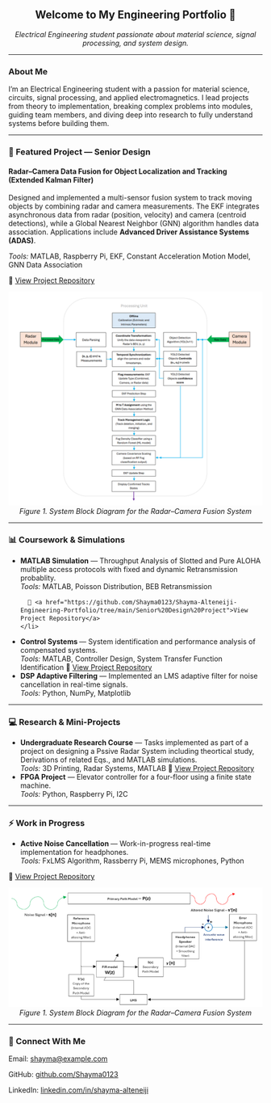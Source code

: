 <h2 align="center">Welcome to My Engineering Portfolio 👋</h2>

<p align="center">
  <em>Electrical Engineering student passionate about material science, signal processing, and system design.</em>
</p>

---

<h3>About Me</h3>
<p>
I’m an Electrical Engineering student with a passion for material science, circuits, signal processing, and applied electromagnetics. I lead projects from theory to implementation, breaking complex problems into modules, guiding team members, and diving deep into research to fully understand systems before building them.
</p>

---

<h3>🚀 Featured Project — Senior Design</h3>

<h4>Radar–Camera Data Fusion for Object Localization and Tracking (Extended Kalman Filter)</h4>

<p>
Designed and implemented a multi-sensor fusion system to track moving objects by combining radar and camera measurements.  
The EKF integrates asynchronous data from radar (position, velocity) and camera (centroid detections), while a Global Nearest Neighbor (GNN) algorithm handles data association.  
Applications include <strong>Advanced Driver Assistance Systems (ADAS)</strong>.
</p>

<p><em>Tools:</em> MATLAB, Raspberry Pi, EKF, Constant Acceleration Motion Model, GNN Data Association</p>

<p>
🔗 <a href="https://github.com/Shayma0123/Shayma-Alteneiji-Engineering-Portfolio/tree/main/Senior%20Design%20Project">View Project Repository</a>
</p>

<p align="center">
  <img src="Senior Design Project/System Block Diagram .png" alt="System Block Diagram" width="600"><br>
  <em>Figure 1. System Block Diagram for the Radar–Camera Fusion System</em>
</p>

---

<h3>📊 Coursework & Simulations</h3>
<ul>
    <li>
      <strong> MATLAB Simulation</strong> — Throughput Analysis of Slotted and Pure ALOHA multiple access protocols with fixed and dynamic Retransmission probablity.<br>
      <em>Tools:</em> MATLAB, Poisson Distribution, BEB Retransmission
      
      🔗 <a href="https://github.com/Shayma0123/Shayma-Alteneiji-Engineering-Portfolio/tree/main/Senior%20Design%20Project">View Project Repository</a>
    </li>
  <li>
    <strong>Control Systems </strong> — System identification and performance analysis of compensated systems.<br>
    <em>Tools:</em> MATLAB, Controller Design, System Transfer Function Identification 
    🔗 <a href="https://github.com/Shayma0123/Shayma-Alteneiji-Engineering-Portfolio/tree/main/Senior%20Design%20Project">View Project Repository</a>
  </li>
  <li>
    <strong>DSP Adaptive Filtering</strong> — Implemented an LMS adaptive filter for noise cancellation in real-time signals.<br>
    <em>Tools:</em> Python, NumPy, Matplotlib
  </li>
</ul>

---

<h3>💻 Research & Mini-Projects</h3>
<ul>
    <li>
    <strong>Undergraduate Research Course</strong> — Tasks implemented as part of a project on designing a Pssive Radar System including theortical study, Derivations of related Eqs., and MATLAB simulations.<br>
    <em>Tools:</em> 3D Printing, Radar Systems, MATLAB 
    🔗 <a href="https://github.com/Shayma0123/Shayma-Alteneiji-Engineering-Portfolio/tree/main/Senior%20Design%20Project">View Project Repository</a>
    </li>
  <li>
    <strong>FPGA Project</strong> — Elevator controller for a four-floor using a finite state machine.<br>
    <em>Tools:</em> Python, Raspberry Pi, I2C
  </li>

</ul>

---

<h3>⚡ Work in Progress</h3>
<ul>
  <li>
    <strong>Active Noise Cancellation </strong> — Work-in-progress real-time implementation for headphones.<br>
    <em>Tools:</em> FxLMS Algorithm, Rassberry Pi, MEMS microphones, Python 
  </li>
</ul>
<p>
🔗 <a href="https://github.com/Shayma0123/Shayma-Alteneiji-Engineering-Portfolio/tree/main/Senior%20Design%20Project">View Project Repository</a>
</p>

<p align="center">
  <img src="Projects /Adaptative Filtering in Noise Cancelling Headphones/NC Headphones System Block Diagram.png" alt="NC Headphones System Block Diagram" width="600"><br>
  <em>Figure 1. System Block Diagram for the Radar–Camera Fusion System</em>
</p>

---

<h3>🤝 Connect With Me</h3>
<p>Email: <a href="mailto:shayma@example.com">shayma@example.com</a></p>
<p>GitHub: <a href="https://github.com/Shayma0123">github.com/Shayma0123</a></p>
<p>LinkedIn: <a href="https://www.linkedin.com/in/shayma-alteneiji/">linkedin.com/in/shayma-alteneiji</a></p>
